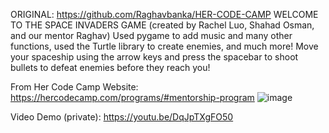 ORIGINAL: https://github.com/Raghavbanka/HER-CODE-CAMP 
                      WELCOME TO THE SPACE INVADERS GAME 
          (created by Rachel Luo, Shahad Osman, and our mentor Raghav) 
Used pygame to add music and many other functions, used the Turtle library to create enemies, and much more! 
Move your spaceship using the arrow keys and press the spacebar to shoot bullets to defeat enemies before they reach you! 

From Her Code Camp Website: https://hercodecamp.com/programs/#mentorship-program 
![image](https://github.com/Rachel-Chen888/SpaceInvadersHCC/assets/70815352/bfa04633-c622-46a3-bd48-56babbdebc0c)

Video Demo (private): 
https://youtu.be/DqJpTXgFO50
